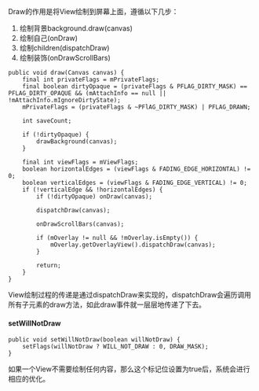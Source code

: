 Draw的作用是将View绘制到屏幕上面，遵循以下几步：
1. 绘制背景background.draw(canvas)
2. 绘制自己(onDraw)
3. 绘制children(dispatchDraw)
4. 绘制装饰(onDrawScrollBars)

```
public void draw(Canvas canvas) {
    final int privateFlags = mPrivateFlags;
    final boolean dirtyOpaque = (privateFlags & PFLAG_DIRTY_MASK) == PFLAG_DIRTY_OPAQUE && (mAttachInfo == null || !mAttachInfo.mIgnoreDirtyState);
    mPrivateFlags = (privateFlags & ~PFlAG_DIRTY_MASK) | PFLAG_DRAWN;
    
    int saveCount;
    
    if (!dirtyOpaque) {
        drawBackground(canvas);
    }
    
    final int viewFlags = mViewFlags;
    boolean horizontalEdges = (viewFlags & FADING_EDGE_HORIZONTAL) != 0;
    boolean verticalEdges = (viewFlags & FADING_EDGE_VERTICAL) != 0;
    if (!verticalEdge && !horizontalEdges) {
        if (!dirtyOpaque) onDraw(canvas);
        
        dispatchDraw(canvas);
        
        onDrawScrollBars(canvas);
        
        if (mOverlay != null && !mOverlay.isEmpty()) {
            mOverlay.getOverlayView().dispatchDraw(canvas);
        }
        
        return;
    }
}
```
View绘制过程的传递是通过dispatchDraw来实现的，dispatchDraw会遍历调用所有子元素的draw方法，如此draw事件就一层层地传递了下去。

#### setWillNotDraw
```
public void setWillNotDraw(boolean willNotDraw) {
    setFlags(willNotDraw ? WILL_NOT_DRAW : 0, DRAW_MASK);
}
```
如果一个View不需要绘制任何内容，那么这个标记位设置为true后，系统会进行相应的优化。
